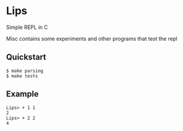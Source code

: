 # Lips

Simple REPL in C

Misc contains some experiments and other programs that test the repl
 


## Quickstart
```console
$ make parsing
$ make tests
```


## Example

```
Lips> + 1 1
2
Lips> + 2 2
4
```

